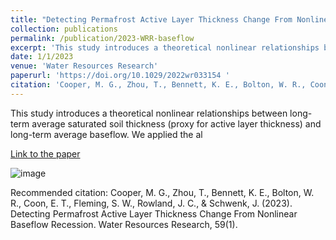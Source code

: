 ```yaml
---
title: "Detecting Permafrost Active Layer Thickness Change From Nonlinear Baseflow Recession"
collection: publications
permalink: /publication/2023-WRR-baseflow
excerpt: 'This study introduces a theoretical nonlinear relationships between long-term average saturated soil thickness (proxy for active layer thickness) and long-term average baseflow. We applied the al'
date: 1/1/2023
venue: 'Water Resources Research'
paperurl: 'https://doi.org/10.1029/2022wr033154 '
citation: 'Cooper, M. G., Zhou, T., Bennett, K. E., Bolton, W. R., Coon, E. T., Fleming, S. W., Rowland, J. C., &amp; Schwenk, J. (2023). Detecting Permafrost Active Layer Thickness Change From Nonlinear Baseflow Recession. Water Resources Research, 59(1). '
---
```

This study introduces a theoretical nonlinear relationships between long-term average saturated soil thickness (proxy for active layer thickness) and long-term average baseflow. We applied the al

[Link to the paper](https://doi.org/10.1029/2022wr033154 )

![image](https://agupubs.onlinelibrary.wiley.com/cms/asset/651d03cd-5687-4e06-8e46-bc3f6debf36b/wrcr26413-fig-0002-m.jpg)

Recommended citation: Cooper, M. G., Zhou, T., Bennett, K. E., Bolton, W. R., Coon, E. T., Fleming, S. W., Rowland, J. C., & Schwenk, J. (2023). Detecting Permafrost Active Layer Thickness Change From Nonlinear Baseflow Recession. Water Resources Research, 59(1). 